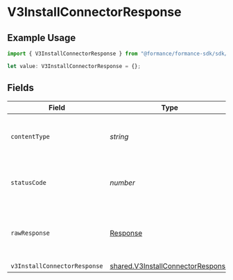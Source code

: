 # V3InstallConnectorResponse

## Example Usage

```typescript
import { V3InstallConnectorResponse } from "@formance/formance-sdk/sdk/models/operations";

let value: V3InstallConnectorResponse = {};
```

## Fields

| Field                                                                                         | Type                                                                                          | Required                                                                                      | Description                                                                                   |
| --------------------------------------------------------------------------------------------- | --------------------------------------------------------------------------------------------- | --------------------------------------------------------------------------------------------- | --------------------------------------------------------------------------------------------- |
| `contentType`                                                                                 | *string*                                                                                      | :heavy_check_mark:                                                                            | HTTP response content type for this operation                                                 |
| `statusCode`                                                                                  | *number*                                                                                      | :heavy_check_mark:                                                                            | HTTP response status code for this operation                                                  |
| `rawResponse`                                                                                 | [Response](https://developer.mozilla.org/en-US/docs/Web/API/Response)                         | :heavy_check_mark:                                                                            | Raw HTTP response; suitable for custom response parsing                                       |
| `v3InstallConnectorResponse`                                                                  | [shared.V3InstallConnectorResponse](../../../sdk/models/shared/v3installconnectorresponse.md) | :heavy_minus_sign:                                                                            | Accepted                                                                                      |